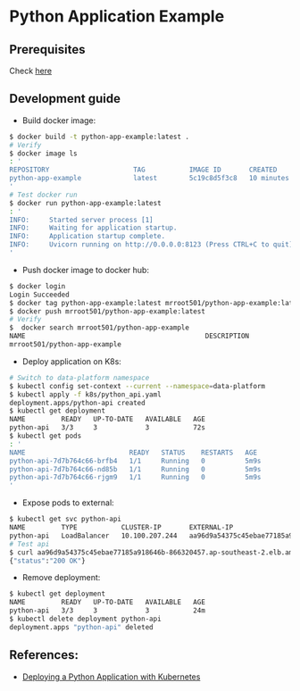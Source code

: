 Python Application Example
===

## Prerequisites
Check [here](../../README.md#prerequisites)

## Development guide
- Build docker image:
```bash
$ docker build -t python-app-example:latest .
# Verify
$ docker image ls
: '
REPOSITORY                     TAG           IMAGE ID       CREATED          SIZE
python-app-example             latest        5c19c8d5f3c8   10 minutes ago   445MB
'
# Test docker run
$ docker run python-app-example:latest
: '
INFO:     Started server process [1]
INFO:     Waiting for application startup.
INFO:     Application startup complete.
INFO:     Uvicorn running on http://0.0.0.0:8123 (Press CTRL+C to quit)
'
```

- Push docker image to docker hub:
```bash
$ docker login
Login Succeeded
$ docker tag python-app-example:latest mrroot501/python-app-example:latest
$ docker push mrroot501/python-app-example:latest
# Verify
$  docker search mrroot501/python-app-example
NAME                                             DESCRIPTION                                     STARS     OFFICIAL
mrroot501/python-app-example                                                                     0         
```

- Deploy application on K8s:
```bash
# Switch to data-platform namespace
$ kubectl config set-context --current --namespace=data-platform
$ kubectl apply -f k8s/python_api.yaml
deployment.apps/python-api created
$ kubectl get deployment
NAME         READY   UP-TO-DATE   AVAILABLE   AGE
python-api   3/3     3            3           72s
$ kubectl get pods
: '
NAME                          READY   STATUS    RESTARTS   AGE
python-api-7d7b764c66-brfb4   1/1     Running   0          5m9s
python-api-7d7b764c66-nd85b   1/1     Running   0          5m9s
python-api-7d7b764c66-rjgm9   1/1     Running   0          5m9s
'
```

- Expose pods to external:
```bash
$ kubectl get svc python-api
NAME         TYPE           CLUSTER-IP       EXTERNAL-IP                                                                   PORT(S)        AGE
python-api   LoadBalancer   10.100.207.244   aa96d9a54375c45ebae77185a918646b-866320457.ap-southeast-2.elb.amazonaws.com   80:30725/TCP   16m
# Test api
$ curl aa96d9a54375c45ebae77185a918646b-866320457.ap-southeast-2.elb.amazonaws.com:80/health
{"status":"200 OK"}
```

- Remove deployment:
```bash
$ kubectl get deployment
NAME         READY   UP-TO-DATE   AVAILABLE   AGE
python-api   3/3     3            3           24m
$ kubectl delete deployment python-api
deployment.apps "python-api" deleted
```

## References:
- [Deploying a Python Application with Kubernetes](https://komodor.com/blog/deploying-a-python-application-with-kubernetes/)
